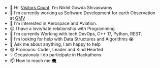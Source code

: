 - 👋 Hi! [Visitors Count](https://profile-counter.glitch.me/iamniki01/count.svg), I’m Nikhil Gowda Shivaswamy
- 🔭 I’m currently working as Software Development for earth Observation at [GMV](https://www.gmv.com/) 
- 👀 I’m interested in Aerospace and Aviation.
- 😐 I have a love/hate relationship with Programming
- 🌱 I’m currently Working with tech DevOps, C++ 17, Python, REST.
- 🤔 I’m looking for help with Data Structures and Algorithms 😭
- 💬 Ask me about anything, I am happy to help
- 😄 Pronouns: Coder, Leader and Kind Hearted
- 💡 Occasionaly I do participate in Hackathons
- 📫 How to reach me [:left_speech_bubble:](https://www.linkedin.com/in/nikhil-gowda-shivaswamy-815238b1/)

<!---
iamniki01/iamniki01 is a ✨ special ✨ repository because its `README.md` (this file) appears on your GitHub profile.
You can click the Preview link to take a look at your changes.
--->


